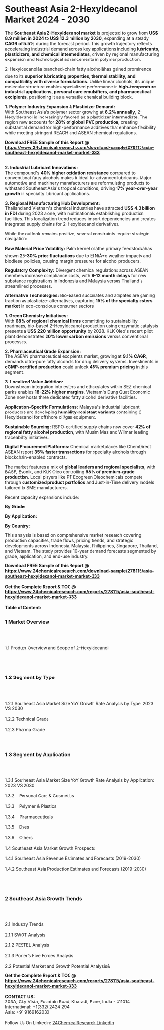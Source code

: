 <h1>Southeast Asia 2-Hexyldecanol Market 2024 - 2030</h1><p>The <strong>Southeast Asia 2-Hexyldecanol market</strong> is projected to grow from <strong>US$ 8.9 million in 2024 to US$ 12.3 million by 2030</strong>, expanding at a steady <strong>CAGR of 5.5%</strong> during the forecast period. This growth trajectory reflects accelerating industrial demand across key applications including <strong>lubricants, plasticizers, and chemical intermediates</strong>, driven by regional manufacturing expansion and technological advancements in polymer production.</p><p>2-Hexyldecanolâa branched-chain fatty alcoholâhas gained prominence due to its <strong>superior lubricating properties, thermal stability, and compatibility with diverse formulations</strong>. Unlike linear alcohols, its unique molecular structure enables specialized performance in <strong>high-temperature industrial applications, personal care emulsifiers, and pharmaceutical excipients</strong>, positioning it as a versatile chemical building block.</p><p><strong>1. Polymer Industry Expansion &amp; Plasticizer Demand:</strong><br>
With Southeast Asia's polymer sector growing at <strong>6.2% annually</strong>, 2-Hexyldecanol is increasingly favored as a plasticizer intermediate. The region now accounts for <strong>28% of global PVC production</strong>, creating substantial demand for high-performance additives that enhance flexibility while meeting stringent REACH and ASEAN chemical regulations.</p><div><b>Download FREE Sample of this Report @ 
            <a href="https://www.24chemicalresearch.com/download-sample/278115/asia-southeast-hexyldecanol-market-market-333">
            https://www.24chemicalresearch.com/download-sample/278115/asia-southeast-hexyldecanol-market-market-333</a></b></div><br><p><strong>2. Industrial Lubricant Innovations:</strong><br>
The compound's <strong>40% higher oxidation resistance</strong> compared to conventional fatty alcohols makes it ideal for advanced lubricants. Major automotive and machinery manufacturers are reformulating products to withstand Southeast Asia's tropical conditions, driving <strong>17% year-over-year growth</strong> in specialty lubricant applications.</p><p><strong>3. Regional Manufacturing Hub Development:</strong><br>
Thailand and Vietnam's chemical industries have attracted <strong>US$ 4.3 billion in FDI</strong> during 2023 alone, with multinationals establishing production facilities. This localization trend reduces import dependencies and creates integrated supply chains for 2-Hexyldecanol derivatives.</p><p>While the outlook remains positive, several constraints require strategic navigation:</p><p><strong>Raw Material Price Volatility:</strong> Palm kernel oilâthe primary feedstockâhas shown <strong>25-30% price fluctuations</strong> due to El NiÃ±o weather impacts and biodiesel policies, causing margin pressures for alcohol producers.</p><p><strong>Regulatory Complexity:</strong> Divergent chemical regulations across ASEAN members increase compliance costs, with <strong>9-12 month delays</strong> for new substance registrations in Indonesia and Malaysia versus Thailand's streamlined processes.</p><p><strong>Alternative Technologies:</strong> Bio-based succinates and adipates are gaining traction as plasticizer alternatives, capturing <strong>15% of the specialty esters market</strong> in eco-conscious consumer sectors.</p><p><strong>1. Green Chemistry Initiatives:</strong><br>
With <strong>68% of regional chemical firms</strong> committing to sustainability roadmaps, bio-based 2-Hexyldecanol production using enzymatic catalysis presents a <strong>US$ 220 million opportunity</strong> by 2028. KLK Oleo's recent pilot plant demonstrates <strong>30% lower carbon emissions</strong> versus conventional processes.</p><p><strong>2. Pharmaceutical Grade Expansion:</strong><br>
The ASEAN pharmaceutical excipients market, growing at <strong>9.1% CAGR</strong>, demands ultra-pure fatty alcohols for drug delivery systems. Investments in <strong>cGMP-certified production</strong> could unlock <strong>45% premium pricing</strong> in this segment.</p><p><strong>3. Localized Value Addition:</strong><br>
Downstream integration into esters and ethoxylates within SEZ chemical parks enables <strong>18-22% higher margins</strong>. Vietnam's Dung Quat Economic Zone now hosts three dedicated fatty alcohol derivative facilities.</p><p><strong>Application-Specific Formulations:</strong> Malaysia's industrial lubricant producers are developing <strong>humidity-resistant variants</strong> containing 2-Hexyldecanol for offshore oil/gas equipment.</p><p><strong>Sustainable Sourcing:</strong> RSPO-certified supply chains now cover <strong>42% of regional fatty alcohol production</strong>, with Musim Mas and Wilmar leading traceability initiatives.</p><p><strong>Digital Procurement Platforms:</strong> Chemical marketplaces like ChemDirect ASEAN report <strong>35% faster transactions</strong> for specialty alcohols through blockchain-enabled contracts.</p><p>The market features a mix of <strong>global leaders and regional specialists</strong>, with BASF, Evonik, and KLK Oleo controlling <strong>58% of premium-grade production</strong>. Local players like PT Ecogreen Oleochemicals compete through <strong>customized product portfolios</strong> and Just-in-Time delivery models tailored to SME manufacturers.</p><p>Recent capacity expansions include:</p><p><strong>By Grade:</strong></p><p><strong>By Application:</strong></p><p><strong>By Country:</strong></p><p>This analysis is based on comprehensive market research covering production capacities, trade flows, pricing trends, and strategic developments across Indonesia, Malaysia, Philippines, Singapore, Thailand, and Vietnam. The study provides 10-year demand forecasts segmented by grade, application, and end-use industry.</p><div><b>Download FREE Sample of this Report @ 
            <a href="https://www.24chemicalresearch.com/download-sample/278115/asia-southeast-hexyldecanol-market-market-333">
            https://www.24chemicalresearch.com/download-sample/278115/asia-southeast-hexyldecanol-market-market-333</a></b></div><br><div><b>Get the Complete Report & TOC @ 
            <a href="https://www.24chemicalresearch.com/reports/278115/asia-southeast-hexyldecanol-market-market-333">
            https://www.24chemicalresearch.com/reports/278115/asia-southeast-hexyldecanol-market-market-333</a></b></div><br>
            <b>Table of Content:</b><p><h2><span style="font-size:16px"><strong>1 Market Overview&nbsp;&nbsp; &nbsp;</strong></span></h2><br />
<br />
<p>1.1 Product Overview and Scope of 2-Hexyldecanol&nbsp;</p><br />
<br />
<h2><strong><span style="font-size:16px">1.2 Segment by Type&nbsp;&nbsp; &nbsp;</span></strong></h2><br />
<br />
<p>1.2.1 Southeast Asia Market Size YoY Growth Rate Analysis by Type: 2023 VS 2030&nbsp;&nbsp; &nbsp;<br /><br />
1.2.2 Technical Grade&nbsp;&nbsp; &nbsp;<br /><br />
1.2.3 Pharma Grade<br /><br />
<br />
<h2><span style="font-size:16px"><strong>1.3 Segment by Application&nbsp;&nbsp;</strong></span></h2><br />
<br />
<p>1.3.1 Southeast Asia Market Size YoY Growth Rate Analysis by Application: 2023 VS 2030&nbsp;&nbsp; &nbsp;<br /><br />
1.3.2&nbsp;&nbsp; &nbsp;Personal Care & Cosmetics<br /><br />
1.3.3&nbsp;&nbsp; &nbsp;Polymer & Plastics<br /><br />
1.3.4&nbsp;&nbsp; &nbsp;Pharmaceuticals<br /><br />
1.3.5&nbsp;&nbsp; &nbsp;Dyes<br /><br />
1.3.6&nbsp;&nbsp; &nbsp;Others<br /><br />
1.4 Southeast Asia Market Growth Prospects&nbsp;&nbsp; &nbsp;<br /><br />
1.4.1 Southeast Asia Revenue Estimates and Forecasts (2019-2030)&nbsp;&nbsp; &nbsp;<br /><br />
1.4.2 Southeast Asia Production Estimates and Forecasts (2019-2030)&nbsp;&nbsp;</p><br />
<br />
<h2><span style="font-size:16px"><strong>2 Southeast Asia Growth Trends&nbsp;&nbsp; &nbsp;</strong></span></h2><br />
<br />
<p>2.1 Industry Trends&nbsp;&nbsp; &nbsp;<br /><br />
2.1.1 SWOT Analysis&nbsp;&nbsp; &nbsp;<br /><br />
2.1.2 PESTEL Analysis&nbsp;&nbsp; &nbsp;<br /><br />
2.1.3 Porter&rsquo;s Five Forces Analysis&nbsp;&nbsp; &nbsp;<br /><br />
2.2 Potential Market and Growth Potential Analysis&</p><div><b>Get the Complete Report & TOC @ 
            <a href="https://www.24chemicalresearch.com/reports/278115/asia-southeast-hexyldecanol-market-market-333">
            https://www.24chemicalresearch.com/reports/278115/asia-southeast-hexyldecanol-market-market-333</a></b></div><br><b>CONTACT US:</b><br>
            203A, City Vista, Fountain Road, Kharadi, Pune, India - 411014<br>
            International: +1(332) 2424 294<br>
            Asia: +91 9169162030 <br><br>
            Follow Us On LinkedIn: <a href="https://www.linkedin.com/company/24chemicalresearch/">24ChemicalResearch LinkedIn</a>